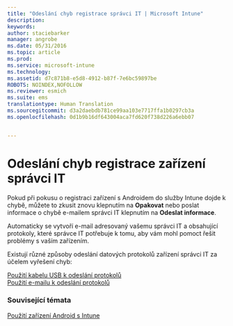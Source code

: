 ```yaml
---
title: "Odeslání chyb registrace správci IT | Microsoft Intune"
description: 
keywords: 
author: staciebarker
manager: angrobe
ms.date: 05/31/2016
ms.topic: article
ms.prod: 
ms.service: microsoft-intune
ms.technology: 
ms.assetid: d7c871b8-e5d8-4912-b87f-7e6bc59897be
ROBOTS: NOINDEX,NOFOLLOW
ms.reviewer: esmich
ms.suite: ems
translationtype: Human Translation
ms.sourcegitcommit: d3a2daebdb781ce99aa103e7717ffa1b0297cb3a
ms.openlocfilehash: 0d1b9b16df643004aca7fd620f738d226a6ebb07


---
```



# Odeslání chyb registrace zařízení správci IT

Pokud při pokusu o registraci zařízení s Androidem do služby Intune dojde k chybě, můžete to zkusit znovu klepnutím na **Opakovat** nebo poslat informace o chybě e-mailem správci IT klepnutím na **Odeslat informace**.

Automaticky se vytvoří e-mail adresovaný vašemu správci IT a obsahující protokoly, které správce IT potřebuje k tomu, aby vám mohl pomoct řešit problémy s vaším zařízením.

Existují různé způsoby odeslání datových protokolů zařízení správci IT za účelem vyřešení chyb:

[Použití kabelu USB k odeslání protokolů](send-diagnostic-data-logs-to-your-it-administrator-using-a-usb-cable-android.md)</br>
[Použití e-mailu k odeslání protokolů](send-diagnostic-data-logs-to-your-it-administrator-using-email-android.md)

### Související témata
[Použití zařízení Android s Intune](using-your-android-device-with-intune.md)



<!--HONumber=Aug16_HO4-->


